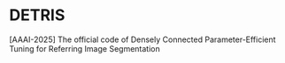 # DETRIS
[AAAI-2025] The official code of Densely Connected Parameter-Efficient Tuning for Referring Image Segmentation
